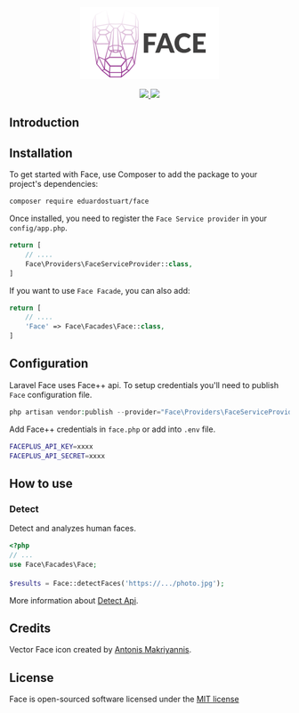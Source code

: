 <p align="center"><img src=".github/face-logo.png"></p>

<p align="center">
    <a href="https://circleci.com/gh/eduardostuart/face">
        <img src="https://circleci.com/gh/eduardostuart/face.svg?style=shield&circle-token=7c0f8d59ceab88bb5ca8d50064401b664589961e">
    </a>
    <img src="https://scrutinizer-ci.com/g/eduardostuart/face/badges/quality-score.png?b=master">
</p>

## Introduction



## Installation

To get started with Face, use Composer to add the package to your project's dependencies:

```bash
composer require eduardostuart/face
```

Once installed, you need to register the `Face Service provider` in your `config/app.php`.

```php
return [
    // ....
    Face\Providers\FaceServiceProvider::class,
]
```

If you want to use `Face Facade`, you can also add:

```php
return [
    // ....
    'Face' => Face\Facades\Face::class,
]
```

## Configuration

Laravel Face uses Face++ api. To setup credentials you'll need to publish `Face` configuration file.

```php
php artisan vendor:publish --provider="Face\Providers\FaceServiceProvider"
```

Add Face++ credentials in `face.php` or add into `.env` file.

```bash
FACEPLUS_API_KEY=xxxx
FACEPLUS_API_SECRET=xxxx
``` 

## How to use

### Detect

Detect and analyzes human faces.

```php
<?php
// ...
use Face\Facades\Face;

$results = Face::detectFaces('https://.../photo.jpg');
```
More information about [Detect Api](https://console.faceplusplus.com/documents/5679127).



## Credits

Vector Face icon created by [Antonis Makriyannis](https://thenounproject.com/search/?q=face%20recognition&i=143017).

## License

Face is open-sourced software licensed under the [MIT license](http://opensource.org/licenses/MIT)
